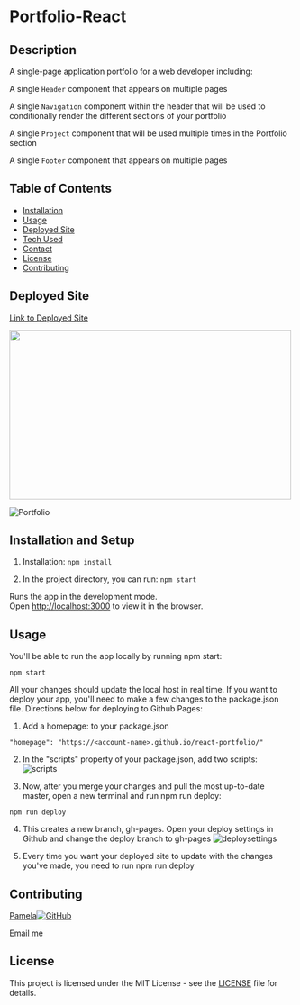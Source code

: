 # Portfolio-React


## Description

A single-page application portfolio for a web developer including: 

A single `Header` component that appears on multiple pages

A single `Navigation` component within the header that will be used to conditionally render the different sections of your portfolio

A single `Project` component that will be used multiple times in the Portfolio section

A single `Footer` component that appears on multiple pages




## Table of Contents

- [Installation](#installation-and-setup)
- [Usage](#usage)
- [Deployed Site](#deployed-site)
- [Tech Used](#tech-used)
- [Contact](#contributing)
- [License](#license)
- [Contributing](#contributing)



## Deployed Site

[Link to Deployed Site](https://pamelac21.github.io/Portfolio-React/)

<img src="https://user-images.githubusercontent.com/87335354/147909631-a9dcd59a-88ed-46fa-afe2-4479790e4b6e.png" width="500" height="300">

![Portfolio](https://user-images.githubusercontent.com/87335354/147909700-3d79fbf6-1645-41a0-949a-3954b3f4bc83.gif)


## Installation and Setup

1. Installation: `npm install`

2. In the project directory, you can run: `npm start`

Runs the app in the development mode.\
Open [http://localhost:3000](http://localhost:3000) to view it in the browser.


## Usage

You'll be able to run the app locally by running npm start:
```
npm start
```
All your changes should update the local host in real time. If you want to deploy your app, you'll need to make a few changes to the package.json file. Directions below for deploying to Github Pages:

1. Add a homepage: <name-of-the-page-deploying-to> to your package.json
  ```
  "homepage": "https://<account-name>.github.io/react-portfolio/"
  ```
2. In the "scripts" property of your package.json, add two scripts:
  ![scripts](https://user-images.githubusercontent.com/62451633/93928045-931f8380-fcce-11ea-96a3-c1e1e8f9fef6.png)

3. Now, after you merge your changes and pull the most up-to-date master, open a new terminal and run npm run deploy:
```
npm run deploy
```
  
4. This creates a new branch, gh-pages. Open your deploy settings in Github and change the deploy branch to gh-pages
  ![deploysettings](https://user-images.githubusercontent.com/62451633/93927549-e04f2580-fccd-11ea-9afc-aa442020ecbe.png)

5. Every time you want your deployed site to update with the changes you've made, you need to run npm run deploy
  


## Contributing 

[Pamela](https://github.com/pamelac21)[![GitHub](https://img.shields.io/badge/--181717?logo=github&logoColor=ffffff)](https://github.com/)

[Email me](pamelac021@gmail.com)


## License

This project is licensed under the MIT License - see the [LICENSE](LICENSE) file for details.
